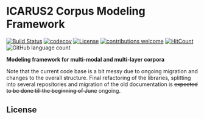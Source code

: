 # ICARUS2 Corpus Modeling Framework

[![Build Status](https://github.com/icarus-tooling/icarus2-modeling-framework/workflows/build/badge.svg)](https://github.com/ICARUS-tooling/icarus2-modeling-framework/actions)
[![codecov](https://codecov.io/gh/icarus-tooling/icarus2-modeling-framework/branch/dev/graph/badge.svg)](https://codecov.io/gh/icarus-tooling/icarus2-modeling-framework)
[![License](https://img.shields.io/badge/License-Apache%202.0-yellowgreen.svg)](https://github.com/icarus-tooling/icarus2-modeling-framework/blob/master/LICENSE)
[![contributions welcome](https://img.shields.io/badge/contributions-welcome-brightgreen.svg?style=flat)](https://github.com/ICARUS-tooling/icarus2-modeling-framework/issues)
[![HitCount](http://hits.dwyl.com/icarus-tooling/icarus2-modeling-framework.svg)](http://hits.dwyl.com/icarus-tooling/icarus2-modeling-framework)
![GitHub language count](https://img.shields.io/github/languages/count/icarus-tooling/icarus2-modeling-framework.svg)



**Modeling framework for multi-modal and multi-layer corpora**

Note that the current code base is a bit messy due to ongoing migration and changes to the overall structure.
Final refactoring of the libraries, splitting into several repositories and migration of the old documentation is ~~expected to be done till the beginning of June~~ ongoing.

## License


